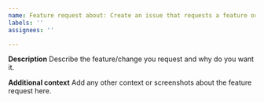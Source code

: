 ```yaml
---
name: Feature request about: Create an issue that requests a feature or other improvement title: ''
labels: ''
assignees: ''

---
```


**Description**
Describe the feature/change you request and why do you want it.

**Additional context**
Add any other context or screenshots about the feature request here.